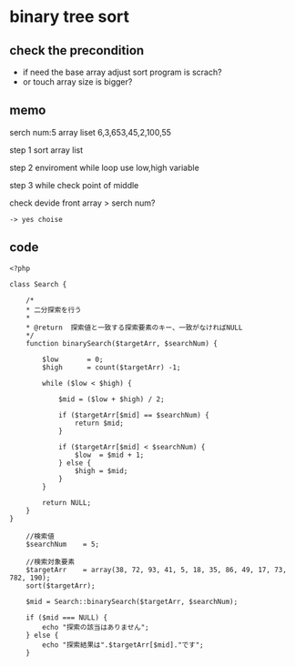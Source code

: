 


# binary tree sort

## check the precondition

- if need the base array adjust sort program is scrach?
- or touch array size is bigger?

## memo



serch num:5
array liset 6,3,653,45,2,100,55

step 1
sort array list

step 2 
enviroment while loop
use low,high variable

step 3
while check point of middle

check devide front array > serch num?

	-> yes choise 



## code

```
<?php

class Search {

    /*
    * 二分探索を行う
    *
    * @return  探索値と一致する探索要素のキー、一致がなければNULL
    */
    function binarySearch($targetArr, $searchNum) {

        $low       = 0;
        $high      = count($targetArr) -1;

        while ($low < $high) {

            $mid = ($low + $high) / 2;

            if ($targetArr[$mid] == $searchNum) {
                return $mid;
            }

            if ($targetArr[$mid] < $searchNum) {
                $low  = $mid + 1;
            } else {
                $high = $mid;
            }
        }

        return NULL;
    }
}

    //検索値
    $searchNum    = 5;

    //検索対象要素
    $targetArr    = array(38, 72, 93, 41, 5, 18, 35, 86, 49, 17, 73, 782, 190);
    sort($targetArr);

    $mid = Search::binarySearch($targetArr, $searchNum);

    if ($mid === NULL) {
        echo "探索の該当はありません";
    } else {
        echo "探索結果は".$targetArr[$mid]."です";
    }

```




